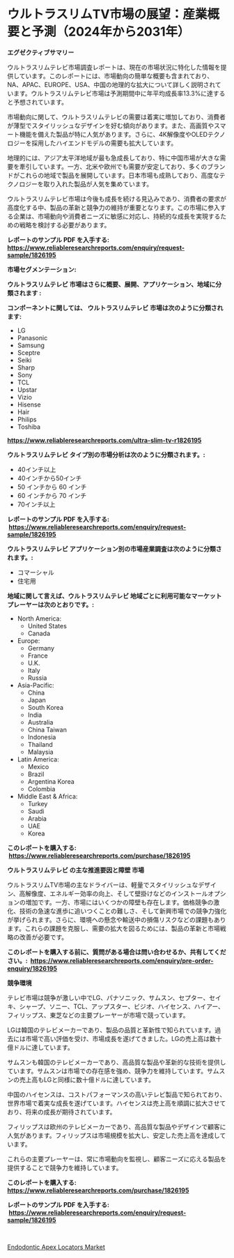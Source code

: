 <p><h1>ウルトラスリムTV市場の展望：産業概要と予測（2024年から2031年）</h1></p><p><strong>エグゼクティブサマリー</strong></p>
<p><p>ウルトラスリムテレビ市場調査レポートは、現在の市場状況に特化した情報を提供しています。このレポートには、市場動向の簡単な概要も含まれており、NA、APAC、EUROPE、USA、中国の地理的な拡大について詳しく説明されています。ウルトラスリムテレビ市場は予測期間中に年平均成長率13.3%に達すると予想されています。</p><p>市場動向に関して、ウルトラスリムテレビの需要は着実に増加しており、消費者が薄型でスタイリッシュなデザインを好む傾向があります。また、高画質やスマート機能を備えた製品が特に人気があります。さらに、4K解像度やOLEDテクノロジーを採用したハイエンドモデルの需要も拡大しています。</p><p>地理的には、アジア太平洋地域が最も急成長しており、特に中国市場が大きな需要を牽引しています。一方、北米や欧州でも需要が安定しており、多くのブランドがこれらの地域で製品を展開しています。日本市場も成熟しており、高度なテクノロジーを取り入れた製品が人気を集めています。</p><p>ウルトラスリムテレビ市場は今後も成長を続ける見込みであり、消費者の要求が高度化する中、製品の革新と競争力の維持が重要となります。この市場に参入する企業は、市場動向や消費者ニーズに敏感に対応し、持続的な成長を実現するための戦略を検討する必要があります。</p></p>
<p><strong>レポートのサンプル PDF を入手する: <a href="https://www.reliableresearchreports.com/enquiry/request-sample/1826195">https://www.reliableresearchreports.com/enquiry/request-sample/1826195</a></strong></p>
<p><strong>市場セグメンテーション:</strong></p>
<p><strong> ウルトラスリムテレビ 市場はさらに概要、展開、アプリケーション、地域に分類されます :</strong></p>
<p><strong>コンポーネントに関しては、 ウルトラスリムテレビ 市場は次のように分類されます: &nbsp;</strong></p>
<p><ul><li>LG</li><li>Panasonic</li><li>Samsung</li><li>Sceptre</li><li>Seiki</li><li>Sharp</li><li>Sony</li><li>TCL</li><li>Upstar</li><li>Vizio</li><li>Hisense</li><li>Hair</li><li>Philips</li><li>Toshiba</li></ul></p>
<p><strong><a href="https://www.reliableresearchreports.com/ultra-slim-tv-r1826195">https://www.reliableresearchreports.com/ultra-slim-tv-r1826195</a></strong></p>
<p><strong> ウルトラスリムテレビ タイプ別の市場分析は次のように分類されます。:</strong></p>
<p><ul><li>40インチ以上</li><li>40インチから50インチ</li><li>50 インチから 60 インチ</li><li>60 インチから 70 インチ</li><li>70インチ以上</li></ul></p>
<p><strong>レポートのサンプル PDF を入手する: &nbsp;<a href="https://www.reliableresearchreports.com/enquiry/request-sample/1826195">https://www.reliableresearchreports.com/enquiry/request-sample/1826195</a></strong></p>
<p><strong> ウルトラスリムテレビ アプリケーション別の市場産業調査は次のように分類されます。:</strong></p>
<p><ul><li>コマーシャル</li><li>住宅用</li></ul></p>
<p><strong>地域に関して言えば、ウルトラスリムテレビ 地域ごとに利用可能なマーケットプレーヤーは次のとおりです。:</strong></p>
<p><ul>
    <li>
        North America:
        <ul>
            <li>United States</li>
            <li>Canada</li>
        </ul>
    </li>
    <li>
        Europe:
        <ul>
            <li>Germany</li>
            <li>France</li>
            <li>U.K.</li>
            <li>Italy</li>
            <li>Russia</li>
        </ul>
    </li>
    <li>
        Asia-Pacific:
        <ul>
            <li>China</li>
            <li>Japan</li>
            <li>South Korea</li>
            <li>India</li>
            <li>Australia</li>
            <li>China Taiwan</li>
            <li>Indonesia</li>
            <li>Thailand</li>
            <li>Malaysia</li>
        </ul>
    </li>
    <li>
        Latin America:
        <ul>
            <li>Mexico</li>
            <li>Brazil</li>
            <li>Argentina Korea</li>
            <li>Colombia</li>
        </ul>
    </li>
    <li>
        Middle East & Africa:
        <ul>
            <li>Turkey</li>
            <li>Saudi</li>
            <li>Arabia</li>
            <li>UAE</li>
            <li>Korea</li>
        </ul>
    </li>
    </ul></p>
<p><strong>このレポートを購入する: &nbsp;<a href="https://www.reliableresearchreports.com/purchase/1826195">https://www.reliableresearchreports.com/purchase/1826195</a></strong></p>
<p><strong>ウルトラスリムテレビ の主な推進要因と障壁 市場</strong></p>
<p><p>ウルトラスリムTV市場の主なドライバーは、軽量でスタイリッシュなデザイン、高解像度、エネルギー効率の向上、そして壁掛けなどのインストールオプションの増加です。一方、市場にはいくつかの障壁も存在します。価格競争の激化、技術の急速な進歩に追いつくことの難しさ、そして新興市場での競争力強化が挙げられます。さらに、環境への懸念や輸送中の損傷リスクなどの課題もあります。これらの課題を克服し、需要の拡大を図るためには、製品の革新と市場戦略の改善が必要です。</p></p>
<p><strong>このレポートを購入する前に、質問がある場合は問い合わせるか、共有してください。:&nbsp; <a href="https://www.reliableresearchreports.com/enquiry/pre-order-enquiry/1826195">https://www.reliableresearchreports.com/enquiry/pre-order-enquiry/1826195</a></strong></p>
<p><strong>競争環境</strong></p>
<p><p>テレビ市場は競争が激しい中でLG、パナソニック、サムスン、セプター、セイキ、シャープ、ソニー、TCL、アップスター、ビジオ、ハイセンス、ハイアー、フィリップス、東芝などの主要プレーヤーが市場で競っています。</p><p>LGは韓国のテレビメーカーであり、製品の品質と革新性で知られています。過去には市場で高い評価を受け、市場成長を遂げてきました。LGの売上高は数十億ドルに達しています。</p><p>サムスンも韓国のテレビメーカーであり、高品質な製品や革新的な技術を提供しています。サムスンは市場での存在感を強め、競争力を維持しています。サムスンの売上高もLGと同様に数十億ドルに達しています。</p><p>中国のハイセンスは、コストパフォーマンスの高いテレビ製品で知られており、世界市場で着実な成長を遂げています。ハイセンスは売上高を順調に拡大させており、将来の成長が期待されています。</p><p>フィリップスは欧州のテレビメーカーであり、高品質な製品やデザインで顧客に人気があります。フィリップスは市場規模を拡大し、安定した売上高を達成しています。</p><p>これらの主要プレーヤーは、常に市場動向を監視し、顧客ニーズに応える製品を提供することで競争力を維持しています。</p></p>
<p><strong>このレポートを購入する: &nbsp; <a href="https://www.reliableresearchreports.com/purchase/1826195">https://www.reliableresearchreports.com/purchase/1826195</a></strong></p>
<p><strong>レポートのサンプル PDF を入手する: &nbsp;<a href="https://www.reliableresearchreports.com/enquiry/request-sample/1826195">https://www.reliableresearchreports.com/enquiry/request-sample/1826195</a></strong><strong></strong></p>
<p>&nbsp;</p>
<p><p><a href="https://cedar-agate-3da.notion.site/Endodontic-Apex-Locators-Market-Exploring-Market-Share-Market-Trends-and-Future-Growth-24317958020444bba56d4f6bd7423710">Endodontic Apex Locators Market</a></p></p>